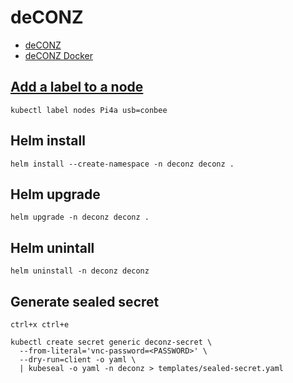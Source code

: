 # deCONZ
- [deCONZ](https://github.com/dresden-elektronik/deconz-rest-plugin)
- [deCONZ Docker](https://github.com/marthoc/docker-deconz)

## [Add a label to a node](https://kubernetes.io/docs/tasks/configure-pod-container/assign-pods-nodes/)
`kubectl label nodes Pi4a usb=conbee`

## Helm install
`helm install --create-namespace -n deconz deconz .`

## Helm upgrade
`helm upgrade -n deconz deconz .`

## Helm unintall
`helm uninstall -n deconz deconz`

## Generate sealed secret
`ctrl+x ctrl+e`
```
kubectl create secret generic deconz-secret \
  --from-literal='vnc-password=<PASSWORD>' \
  --dry-run=client -o yaml \
  | kubeseal -o yaml -n deconz > templates/sealed-secret.yaml
```

